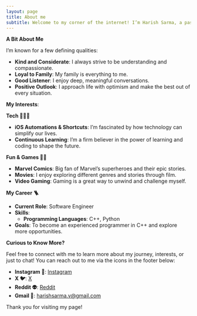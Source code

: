 ```yaml
---
layout: page
title: About me
subtitle: Welcome to my corner of the internet! I’m Harish Sarma, a passionate software engineer based in India.
---
```

<!-- <img style="display: block; margin: 0 auto;" alt="coding" width="498" src="assets/img/programmer.gif"> -->

**A Bit About Me**

I’m known for a few defining qualities:
- **Kind and Considerate**: I always strive to be understanding and compassionate.
- **Loyal to Family**: My family is everything to me.
- **Good Listener**: I enjoy deep, meaningful conversations.
- **Positive Outlook**: I approach life with optimism and make the best out of every situation.

**My Interests**:

**Tech 👨🏻‍💻**
- **iOS Automations & Shortcuts**: I’m fascinated by how technology can simplify our lives.
- **Continuous Learning**: I’m a firm believer in the power of learning and coding to shape the future.

**Fun & Games 🕺🏻**
- **Marvel Comics**: Big fan of Marvel’s superheroes and their epic stories.
- **Movies**: I enjoy exploring different genres and stories through film.
- **Video Gaming**: Gaming is a great way to unwind and challenge myself.

**My Career 🪜**

- **Current Role**: Software Engineer
- **Skills**:
  - **Programming Languages**: C++, Python
- **Goals**: To become an experienced programmer in C++ and explore more opportunities.

**Curious to Know More?**

Feel free to connect with me to learn more about my journey, interests, or just to chat! You can reach out to me via the icons in the footer below:

- **Instagram 📸**: [Instagram](https://instagram.com/i_am_harishsarma)
- **X 🐦**: [X](https://x.com/harishsarma_v)
- **Reddit 👽**: [Reddit](https://www.reddit.com/user/Relevant-Plantain615/)
- **Gmail 📧**: [harishsarma.v@gmail.com](mailto:harishsarma.v@gmail.com)

Thank you for visiting my page!
